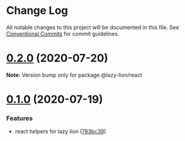 # Change Log

All notable changes to this project will be documented in this file.
See [Conventional Commits](https://conventionalcommits.org) for commit guidelines.

# [0.2.0](https://github.com/havelaer/lazy-lion/compare/v0.1.0...v0.2.0) (2020-07-20)

**Note:** Version bump only for package @lazy-lion/react





# [0.1.0](https://github.com/havelaer/lazy-lion/compare/v0.0.3...v0.1.0) (2020-07-19)


### Features

* react helpers for lazy lion ([783bc39](https://github.com/havelaer/lazy-lion/commit/783bc39dd56eb1abba600046bce875f607ed8def))
